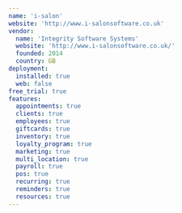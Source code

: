 ```yaml
---
name: 'i-salon'
website: 'http://www.i-salonsoftware.co.uk'
vendor:
  name: 'Integrity Software Systems'
  website: 'http://www.i-salonsoftware.co.uk/'
  founded: 2014
  country: GB
deployment:
  installed: true
  web: false
free_trial: true
features:
  appointments: true
  clients: true
  employees: true
  giftcards: true
  inventory: true
  loyalty_program: true
  marketing: true
  multi_location: true
  payroll: true
  pos: true
  recurring: true
  reminders: true
  resources: true
---
```

